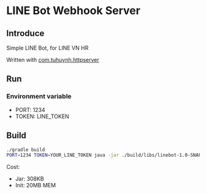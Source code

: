 # LINE Bot Webhook Server

## Introduce

Simple LINE Bot, for LINE VN HR

Written with [com.tuhuynh.httpserver](https://github.com/huynhminhtufu/httpserver)

## Run

### Environment variable

- PORT: 1234
- TOKEN: LINE_TOKEN

## Build

```bash
./gradle build
PORT=1234 TOKEN=YOUR_LINE_TOKEN java -jar ./build/libs/linebot-1.0-SNAPSHOT-fat.jar
```

Cost:

- Jar: 308KB
- Init: 20MB MEM